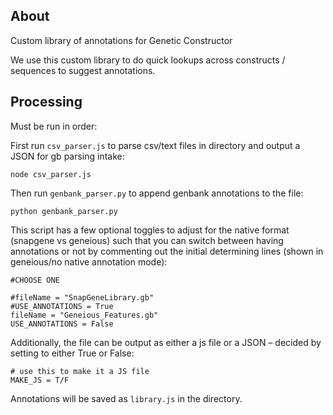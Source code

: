 ## About

Custom library of annotations for Genetic Constructor

We use this custom library to do quick lookups across constructs / sequences to suggest annotations.

## Processing

Must be run in order:

First run `csv_parser.js` to parse csv/text files in directory and output a JSON for gb parsing intake:

    node csv_parser.js

Then run `genbank_parser.py` to append genbank annotations to the file:

    python genbank_parser.py

This script has a few optional toggles to adjust for the native format (snapgene vs geneious) such that you can switch between having annotations or not by commenting out the initial determining lines (shown in geneious/no native annotation mode):

    #CHOOSE ONE

    #fileName = "SnapGeneLibrary.gb"
    #USE_ANNOTATIONS = True
    fileName = "Geneious_Features.gb"
    USE_ANNOTATIONS = False

Additionally, the file can be output as either a js file or a JSON – decided by setting to either True or False:

    # use this to make it a JS file
    MAKE_JS = T/F
    
Annotations will be saved as `library.js` in the directory. 
